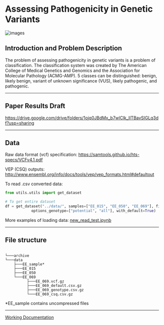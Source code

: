 # Assessing Pathogenicity in Genetic Variants
![images](https://github.com/Gho-Ost/pathogenicity-assessment/assets/100212265/f5215263-d2a4-4920-9f4c-de4b7a59d365)

## Introduction and Problem Description

The problem of assessing pathogenicity in genetic variants is a problem of classification. The classification system was created by The American College of Medical Genetics and Genomics and the Association for Molecular Pathology (ACMG-AMP). 5 classes can be distinguished: benign, likely benign, variant of unknown significance (VUS), likely pathogenic, and pathogenic.

---
## Paper Results Draft
https://drive.google.com/drive/folders/1ojq0JBdMx_b7wlClk_IITBavSIGLq3df?usp=sharing

---

## Data

Raw data format (vcf) specification: https://samtools.github.io/hts-specs/VCFv4.1.pdf

VEP (CSQ) outputs: http://www.ensembl.org/info/docs/tools/vep/vep_formats.html#defaultout

To read .csv converted data: 

```py
from utils.utils import get_dataset

# To get entire dataset
df = get_dataset("../data/", samples=["EE_015", "EE_050", "EE_069"], file_type="both", option_csq="potential", 
            options_genotype=["potential", "all"], with_default=True)
```
More examples of loading data: [new_read_test.ipynb](https://github.com/Gho-Ost/pathogenicity-assessment/blob/main/unvcf_tests/new_read_test.ipynb)

---

## File structure

```

└───archive
└───data
    ├───EE_sample*
    ├───EE_015
    ├───EE_050
    └───EE_069
          ├───EE_069.vcf.gz
          ├───EE_069_default.csv.gz
          ├───EE_069_genotype.csv.gz
          └───EE_069_csq.csv.gz
```

*EE_sample contains uncompressed files

---

[Working Documentation](https://docs.google.com/document/d/1QrPL4XlauwmgChU2wR5oaxm3lQT9XguRHlArkw-dGnk/edit?fbclid=IwAR0bLvaZl5aDMawowjTp23NeM8kCLT2UjOY_lNQLWdC-6atJqYklR94vMzc)
